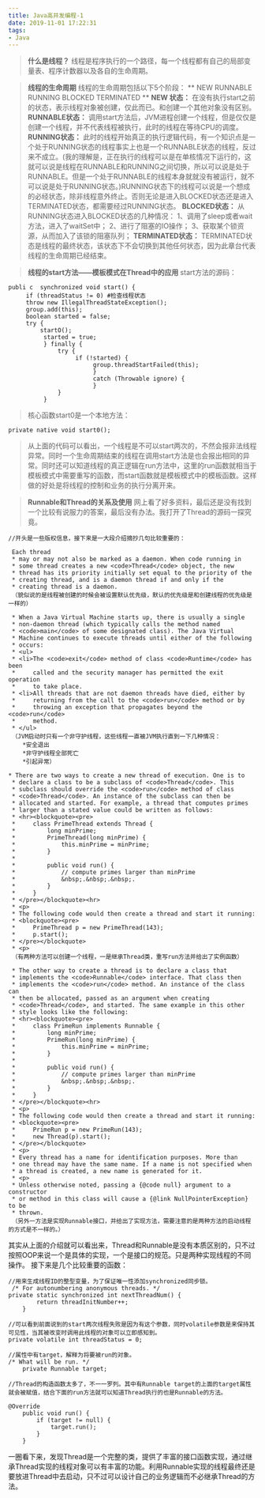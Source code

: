 ```yaml
---
title: Java高并发编程-1
date: 2019-11-01 17:22:31
tags:
- Java
---
```


> **什么是线程？**
> 线程是程序执行的一个路径，每一个线程都有自己的局部变量表、程序计数器以及各自的生命周期。

> **线程的生命周期**
> 线程的生命周期包括以下5个阶段：
> **
> NEW
> RUNNABLE
> RUNNING
> BLOCKED
> TERMINATED
> **
> **NEW 状态：**
> 在没有执行start之前的状态，表示线程对象被创建，仅此而已。和创建一个其他对象没有区别。
> **RUNNABLE状态：**
> 调用start方法后，JVM进程创建一个线程，但是仅仅是创建一个线程，并不代表线程被执行，此时的线程在等待CPU的调度。
> **RUNNING状态：**
> 此时的线程开始真正的执行逻辑代码，有一个知识点是一个处于RUNNING状态的线程事实上也是一个RUNNABLE状态的线程，反过来不成立。(我的理解是，正在执行的线程可以是在单核情况下运行的，这就可以说是线程在RUNNABLE和RUNNING之间切换，所以可以说是处于RUNNABLE。但是一个处于RUNNABLE的线程本身就就没有被运行，就不可以说是处于RUNNING状态。)RUNNING状态下的线程可以说是一个想成的必经状态，除非线程意外终止。否则无论是进入BLOCKED状态还是进入TERMINATED状态，都需要经过RUNNING状态。
> **BLOCKED状态：**
> 从RUNNING状态进入BLOCKED状态的几种情况：
> 1、调用了sleep或者wait方法，进入了waitSet中；
> 2、进行了阻塞的IO操作；
> 3、获取某个锁资源，从而加入了该锁的阻塞队列；
> **TERMINATED状态：**
> TERMINATED状态是线程的最终状态，该状态下不会切换到其他任何状态，因为此章台代表线程的生命周期已经结束。

> **线程的start方法——模板模式在Thread中的应用**
> start方法的源码：

```
publi c  synchronized void start() {
     if (threadStatus != 0) #检查线程状态
     throw new IllegalThreadStateException(); 
     group.add(this); 
     boolean started = false; 
     try { 
         startO();
          started = true; 
          } finally { 
              try {
                   if (!started) {
                        group.threadStartFailed(this); 
                        } 
                        catch (Throwable ignore) {
                        }
              }
          }
```

> 核心函数start0是一个本地方法：

```
private native void start0();
```

> 从上面的代码可以看出，一个线程是不可以start两次的，不然会报非法线程异常。同时一个生命周期结束的线程在调用start方法是也会报出相同的异常。同时还可以知道线程的真正逻辑在run方法中，这里的run函数就相当于模板模式中需要重写的函数，而start函数就是模板模式中的模板函数。这样做的好处是将线程的控制和业务的执行分离开来。

> **Runnable和Thread的关系及使用**
> 网上看了好多资料，最后还是没有找到一个比较有说服力的答案，最后没有办法。我打开了Thread的源码一探究竟。

```
//开头是一些版权信息，接下来是一大段介绍摘抄几句比较重要的：

 Each thread
 * may or may not also be marked as a daemon. When code running in
 * some thread creates a new <code>Thread</code> object, the new
 * thread has its priority initially set equal to the priority of the
 * creating thread, and is a daemon thread if and only if the
 * creating thread is a daemon.
 （貌似说的是线程被创建的时候会被设置默认优先级，默认的优先级是和创建线程的优先级是一样的）

 * When a Java Virtual Machine starts up, there is usually a single
 * non-daemon thread (which typically calls the method named
 * <code>main</code> of some designated class). The Java Virtual
 * Machine continues to execute threads until either of the following
 * occurs:
 * <ul>
 * <li>The <code>exit</code> method of class <code>Runtime</code> has been
 *     called and the security manager has permitted the exit operation
 *     to take place.
 * <li>All threads that are not daemon threads have died, either by
 *     returning from the call to the <code>run</code> method or by
 *     throwing an exception that propagates beyond the <code>run</code>
 *     method.
 * </ul>
 （JVM启动时只有一个非守护线程，这些线程一直被JVM执行直到一下几种情况：
    *安全退出
    *非守护线程全部死亡
    *引起异常）

* There are two ways to create a new thread of execution. One is to
 * declare a class to be a subclass of <code>Thread</code>. This
 * subclass should override the <code>run</code> method of class
 * <code>Thread</code>. An instance of the subclass can then be
 * allocated and started. For example, a thread that computes primes
 * larger than a stated value could be written as follows:
 * <hr><blockquote><pre>
 *     class PrimeThread extends Thread {
 *         long minPrime;
 *         PrimeThread(long minPrime) {
 *             this.minPrime = minPrime;
 *         }
 *
 *         public void run() {
 *             // compute primes larger than minPrime
 *             &nbsp;.&nbsp;.&nbsp;.
 *         }
 *     }
 * </pre></blockquote><hr>
 * <p>
 * The following code would then create a thread and start it running:
 * <blockquote><pre>
 *     PrimeThread p = new PrimeThread(143);
 *     p.start();
 * </pre></blockquote>
 * <p>
 （有两种方法可以创建一个线程，一是继承Thread类，重写run方法并给出了实例函数）

 * The other way to create a thread is to declare a class that
 * implements the <code>Runnable</code> interface. That class then
 * implements the <code>run</code> method. An instance of the class can
 * then be allocated, passed as an argument when creating
 * <code>Thread</code>, and started. The same example in this other
 * style looks like the following:
 * <hr><blockquote><pre>
 *     class PrimeRun implements Runnable {
 *         long minPrime;
 *         PrimeRun(long minPrime) {
 *             this.minPrime = minPrime;
 *         }
 *
 *         public void run() {
 *             // compute primes larger than minPrime
 *             &nbsp;.&nbsp;.&nbsp;.
 *         }
 *     }
 * </pre></blockquote><hr>
 * <p>
 * The following code would then create a thread and start it running:
 * <blockquote><pre>
 *     PrimeRun p = new PrimeRun(143);
 *     new Thread(p).start();
 * </pre></blockquote>
 * <p>
 * Every thread has a name for identification purposes. More than
 * one thread may have the same name. If a name is not specified when
 * a thread is created, a new name is generated for it.
 * <p>
 * Unless otherwise noted, passing a {@code null} argument to a constructor
 * or method in this class will cause a {@link NullPointerException} to be
 * thrown.
 （另外一方法是实现Runnable接口，并给出了实现方法，需要注意的是两种方法的启动线程的方式是不一样的。）
```

其实从上面的介绍就可以看出来，Thread和Runnable是没有本质区别的，只不过按照OOP来说一个是具体的实现，一个是接口的规范。只是两种实现线程的不同操作。
接下来是几个比较重要的函数：

```
//用来生成线程ID的整型变量，为了保证唯一性添加synchronized同步锁。
 /* For autonumbering anonymous threads. */
private static synchronized int nextThreadNum() {
        return threadInitNumber++;
    }

//可以看到前面说到的start两次线程失败是因为有这个参数，同时volatile参数是来保持其可见性，当其被改变时调用此线程的对象可以立即感知到。
private volatile int threadStatus = 0;

//属性中有target，解释为将要被run的对象。
/* What will be run. */
    private Runnable target;

//Thread的构造函数太多了，不一一罗列。其中有Runnable target的上面的target属性就会被赋值，结合下面的run方法就可以知道Thread执行的也是Runnable的方法。

@Override
    public void run() {
        if (target != null) {
            target.run();
        }
    }
```

一圈看下来，发现Thread是一个完整的类，提供了丰富的接口函数实现，通过继承Thread实现的线程对象可以有丰富的功能。利用Runnable实现的线程最终还是要放进Thread中去启动，只不过可以设计自己的业务逻辑而不必继承Thread的方法。